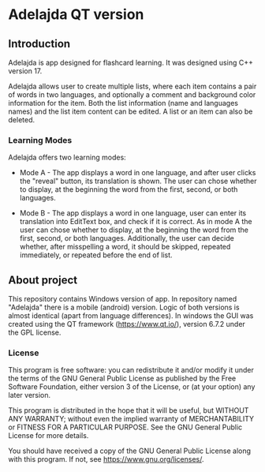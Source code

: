 # Adelajda QT version


## Introduction

Adelajda is app designed for flashcard learning. It was designed using C++ version 17.

Adelajda allows user to create multiple lists, where each item contains a pair of words in two languages, and optionally a comment and background color information for the item.
Both the list information (name and languages names) and the list item content can be edited. A list or an item can also be deleted.


### Learning Modes
Adelajda offers two learning modes:
- Mode A - The app displays a word in one language, and after user clicks the "reveal" button, its translation is shown.
The user can chose whether to display, at the beginning the word from the first, second, or both languages.

- Mode B - The app displays a word in one language, user can enter its translation into EditText box, and check if it is correct.
As in mode A the user can chose whether to display, at the beginning the word from the first, second, or both languages.
Additionally, the user can decide whether, after misspelling a word, it should be skipped, repeated immediately, or repeated before the end of list.


## About project
This repository contains Windows version of app. In repository named "Adelajda" there is a mobile (android) version. Logic of both versions is almost identical (apart from language differences).
In windows the GUI was created using the QT framework (https://www.qt.io/), version 6.7.2 under the GPL license.

### License

 This program is free software: you can redistribute it and/or modify
 it under the terms of the GNU General Public License as published by
 the Free Software Foundation, either version 3 of the License, or
 (at your option) any later version.
 
 This program is distributed in the hope that it will be useful,
 but WITHOUT ANY WARRANTY; without even the implied warranty of
 MERCHANTABILITY or FITNESS FOR A PARTICULAR PURPOSE. See the
 GNU General Public License for more details.
 
 You should have received a copy of the GNU General Public License
 along with this program. If not, see <https://www.gnu.org/licenses/>.
 
